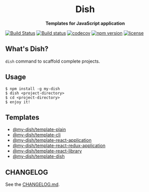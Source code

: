 <div align="center">
  <h1>Dish</h1>
</div>

<div align="center">
  <strong>Templates for JavaScript application</strong>
</div>

[![Build Status](https://travis-ci.org/abouthiroppy/dish.svg?branch=master)](https://travis-ci.org/abouthiroppy/dish)
[![Build status](https://ci.appveyor.com/api/projects/status/ahewo9cbfqh69nuw?svg=true)](https://ci.appveyor.com/project/abouthiroppy/dish)
[![codecov](https://codecov.io/gh/abouthiroppy/dish/branch/master/graph/badge.svg)](https://codecov.io/gh/abouthiroppy/dish)
[![npm version](https://badge.fury.io/js/my-dish.svg)](https://www.npmjs.com/package/my-dish)
[![license](https://img.shields.io/github/license/mashape/apistatus.svg)]()

## What's Dish?
`dish` command to scaffold complete projects.

## Usage

```shell
$ npm install -g my-dish
$ dish <project-directory>
$ cd <project-directory>
$ enjoy it!
```

## Templates
- [@my-dish/template-plain](https://github.com/my-dish/template-plain)
- [@my-dish/template-cli](https://github.com/my-dish/template-cli)
- [@my-dish/template-react-application](https://github.com/my-dish/template-react-application)
- [@my-dish/template-react-redux-application](https://github.com/my-dish/template-react-redux-application)
- [@my-dish/template-react-library](https://github.com/my-dish/template-react-library)
- [@my-dish/template-dish](https://github.com/my-dish/template-dish)

## CHANGELOG
See the [CHANGELOG.md](./CHANGELOG.md).
